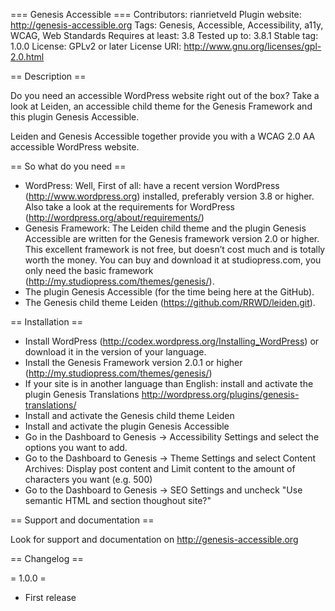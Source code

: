 === Genesis Accessible ===
Contributors: rianrietveld
Plugin website: http://genesis-accessible.org
Tags: Genesis, Accessible, Accessibility, a11y, WCAG, Web Standards
Requires at least: 3.8
Tested up to: 3.8.1
Stable tag: 1.0.0
License: GPLv2 or later
License URI: http://www.gnu.org/licenses/gpl-2.0.html


== Description ==

Do you need an accessible WordPress website right out of the box?
Take a look at Leiden, an accessible child theme for the Genesis Framework and this plugin Genesis Accessible.

Leiden and Genesis Accessible together provide you with a WCAG 2.0 AA accessible WordPress website.

== So what do you need ==

- WordPress: Well, First of all: have a recent version WordPress (http://www.wordpress.org) installed, preferably version 3.8 or higher. Also take a look at the requirements for WordPress (http://wordpress.org/about/requirements/)
- Genesis Framework: The Leiden child theme and the plugin Genesis Accessible are written for the Genesis framework version 2.0 or higher. This excellent framework is not free, but doesn’t cost much and is totally worth the money. You can buy and download it at studiopress.com, you only need the basic framework (http://my.studiopress.com/themes/genesis/).
- The plugin Genesis Accessible (for the time being here at the GitHub).
- The Genesis child theme Leiden (https://github.com/RRWD/leiden.git).

== Installation ==

- Install WordPress (http://codex.wordpress.org/Installing_WordPress) or download it in the version of your language.
- Install the Genesis Framework version 2.0.1 or higher (http://my.studiopress.com/themes/genesis/)
- If your site is in another language than English: install and activate the plugin Genesis Translations http://wordpress.org/plugins/genesis-translations/
- Install and activate the Genesis child theme Leiden
- Install and activate the plugin Genesis Accessible
- Go in the Dashboard to Genesis → Accessibility Settings and select the options you want to add.
- Go to the Dashboard to Genesis → Theme Settings and select Content Archives: Display post content and Limit content to the amount of characters you want (e.g. 500)
- Go to the Dashboard to Genesis → SEO Settings and uncheck "Use semantic HTML and section thoughout site?"

== Support and documentation ==

Look for support and documentation on http://genesis-accessible.org

== Changelog ==

= 1.0.0 =
* First release